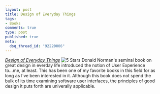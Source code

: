 ```yaml
--- 
layout: post
title: Design of Everyday Things
tags: 
- Books
comments: true
type: post
published: true
meta: 
  dsq_thread_id: "92220006"
---
```

<em><a href="http://www.amazon.com/gp/redirect.html?link_code=ur2&tag=sixdollarchim-20&camp=1789&creative=9325&location=http%3A%2F%2Fwww.amazon.com%2Fgp%2Fproduct%2F0465067107">Design of Everyday Things</a></em> <img src="http://www.brethorsting.com/uidesign/images/stars_5.gif" alt="5 Stars" />
  Donald Norman's seminal book on great design in everday life introduced the notion of User Experience to...me, at least. This has been one of my favorite books in this field for as long as I've been interested in it. Although this book does not spend the bulk of its time examining software user interfaces, the principles of good design it puts forth are univerally applicable.

